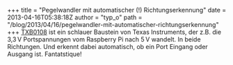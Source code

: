 +++
title = "Pegelwandler mit automatischer (!) Richtungserkennung"
date = 2013-04-16T05:38:18Z
author = "typ_o"
path = "/blog/2013/04/16/pegelwandler-mit-automatischer-richtungserkennung"
+++
[TXB0108](https://www.ti.com/product/txb0108) ist ein schlauer Baustein
von Texas Instruments, der z.B. die 3,3 V Portspannungen vom Raspberry
Pi nach 5 V wandelt. In beide Richtungen. Und erkennt dabei automatisch,
ob ein Port Eingang oder Ausgang ist. Fantatstique!
